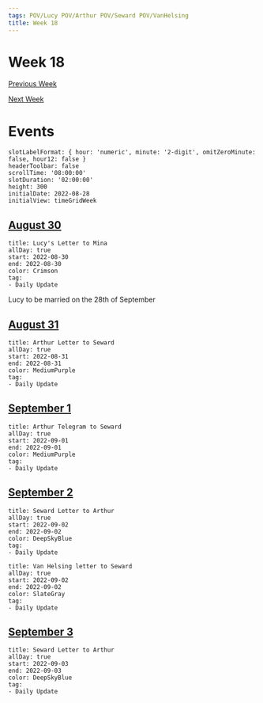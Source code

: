 ```yaml
---
tags: POV/Lucy POV/Arthur POV/Seward POV/VanHelsing 
title: Week 18
---
```


# Week 18

[Previous Week](2022-W35)

[Next Week](2022-W37)

# Events

```itinerary
slotLabelFormat: { hour: 'numeric', minute: '2-digit', omitZeroMinute: false, hour12: false }
headerToolbar: false
scrollTime: '08:00:00'
slotDuration: '02:00:00'
height: 300
initialDate: 2022-08-28
initialView: timeGridWeek
```

## [August 30](2022-08-30.md)

```itinerary-event
title: Lucy's Letter to Mina
allDay: true
start: 2022-08-30
end: 2022-08-30
color: Crimson
tag:
- Daily Update
```

Lucy to be married on the 28th of September

## [August 31](2022-08-31.md)

```itinerary-event
title: Arthur Letter to Seward
allDay: true
start: 2022-08-31
end: 2022-08-31
color: MediumPurple
tag:
- Daily Update
```

## [September 1](2022-09-01.md)

```itinerary-event
title: Arthur Telegram to Seward
allDay: true
start: 2022-09-01
end: 2022-09-01
color: MediumPurple
tag:
- Daily Update
```

## [September 2](2022-09-02.md)

```itinerary-event
title: Seward Letter to Arthur
allDay: true
start: 2022-09-02
end: 2022-09-02
color: DeepSkyBlue
tag:
- Daily Update
```
```itinerary-event
title: Van Helsing letter to Seward
allDay: true
start: 2022-09-02
end: 2022-09-02
color: SlateGray
tag:
- Daily Update
```

## [September 3](2022-09-03.md)

```itinerary-event
title: Seward Letter to Arthur
allDay: true
start: 2022-09-03
end: 2022-09-03
color: DeepSkyBlue
tag:
- Daily Update
```